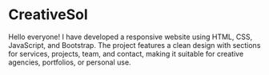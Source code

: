 
# CreativeSol
Hello everyone! I have developed a responsive website using HTML, CSS, JavaScript, and Bootstrap. The project features a clean design with sections for services, projects, team, and contact, making it suitable for creative agencies, portfolios, or personal use.

